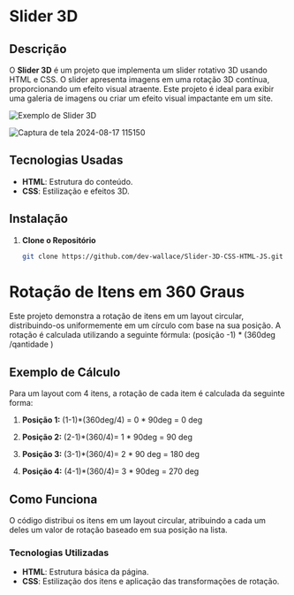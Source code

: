 # Slider 3D

## Descrição

O **Slider 3D** é um projeto que implementa um slider rotativo 3D usando HTML e CSS. O slider apresenta imagens em uma rotação 3D contínua, proporcionando um efeito visual atraente. Este projeto é ideal para exibir uma galeria de imagens ou criar um efeito visual impactante em um site.

![Exemplo de Slider 3D](https://github.com/user-attachments/assets/1f6050c7-c8b0-4253-a9e2-5d97084ca4f5)


![Captura de tela 2024-08-17 115150](https://github.com/user-attachments/assets/abc8fea3-a3e2-42cf-9ad8-3d37f134d9f8)


## Tecnologias Usadas

- **HTML**: Estrutura do conteúdo.
- **CSS**: Estilização e efeitos 3D.


## Instalação

1. **Clone o Repositório**

   ```bash
   git clone https://github.com/dev-wallace/Slider-3D-CSS-HTML-JS.git

# Rotação de Itens em 360 Graus

Este projeto demonstra a rotação de itens em um layout circular, distribuindo-os uniformemente em um círculo com base na sua posição. A rotação é calculada utilizando a seguinte fórmula: 
 (posição -1) * (360deg /qantidade )



## Exemplo de Cálculo

Para um layout com 4 itens, a rotação de cada item é calculada da seguinte forma:

1. **Posição 1:**
(1-1)*(360deg/4) = 0 * 90deg = 0 deg
   
2. **Posição 2:**
  (2-1)*(360/4)= 1 * 90deg = 90 deg

3. **Posição 3:**
   (3-1)*(360/4)= 2 * 90 deg = 180 deg

4. **Posição 4:**
 (4-1)*(360/4)= 3 * 90deg = 270 deg


## Como Funciona

O código distribui os itens em um layout circular, atribuindo a cada um deles um valor de rotação baseado em sua posição na lista.

### Tecnologias Utilizadas

- **HTML**: Estrutura básica da página.
- **CSS**: Estilização dos itens e aplicação das transformações de rotação.


